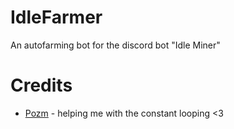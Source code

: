 # IdleFarmer
An autofarming bot for the discord bot "Idle Miner"

# Credits
- [Pozm](https://github.com/pozm) - helping me with the constant looping <3
